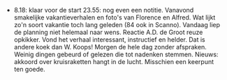 - 8.18: klaar voor de start 
  23.55: nog even een notitie. Vanavond smakelijke vakantieverhalen en foto's van Florence en Alfred. Wat lijkt zo'n soort vakantie toch lang geleden (84 ook in Scanno). Vandaag liep de planning niet helemaal naar wens. Reactie A.D. de Groot reuze opkikker. Vond het verhaal interessant, instructief en helder. Dat is andere koek dan W. Koops! Morgen de hele dag zonder afspraken. Weinig dingen gebeurd of gelezen die tot nadenken stemmen. Nieuws: akkoord over kruisraketten hangt in de lucht. Misschien een keerpunt ten goede.